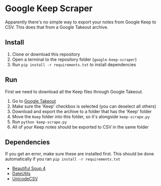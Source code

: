 # Google Keep Scraper
Apparently there's no simple way to export your notes from Google Keep to CSV. This does that from a Google Takeout archive.

## Install
1. Clone or download this repository
1. Open a terminal to the repository folder (`google-keep-scraper`)
1. Run `pip install -r requirements.txt` to install dependencies

## Run
First we need to download all the Keep files through Google Takeout.
1. Go to [Google Takeout](https://takeout.google.com/settings/takeout)
1. Make sure the 'Keep' checkbox is selected (you can deselect all others)
1. Download and export the archive to a folder that has the 'Keep' folder
1. Move the `Keep` folder into this folder, so it's alongside `keep-scrape.py`
1. Run `python keep-scrape.py`
1. All of your Keep notes should be exported to CSV in the same folder

## Dependencies
If you get an error, make sure these are installed first. This should be done automatically if you ran `pip install -r requirements.txt`

- [Beautiful Soup 4](https://pypi.python.org/pypi/beautifulsoup4)
- [DateUtils](https://pypi.python.org/pypi/dateutils)
- [UnicodeCSV](https://pypi.python.org/pypi/unicodecsv)
